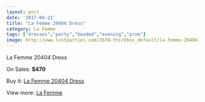 ```yaml
---
layout: post
date: '2017-04-21'
title: "La Femme 20404 Dress"
category: La Femme
tags: ["dresses","party","beaded","evening","prom"]
image: http://www.lustparties.com/2678-thickbox_default/la-femme-20404-dress.jpg
---
```

La Femme 20404 Dress

On Sales: **$470**
<a href="https://www.lustparties.com/en/la-femme/878-la-femme-20404-dress.html"><amp-img layout="responsive" width="600" height="600" src="//www.lustparties.com/2678-thickbox_default/la-femme-20404-dress.jpg" alt="La Femme 20404 Dress 0" /></a>
<a href="https://www.lustparties.com/en/la-femme/878-la-femme-20404-dress.html"><amp-img layout="responsive" width="600" height="600" src="//www.lustparties.com/2679-thickbox_default/la-femme-20404-dress.jpg" alt="La Femme 20404 Dress 1" /></a>

Buy it: [La Femme 20404 Dress](https://www.lustparties.com/en/la-femme/878-la-femme-20404-dress.html "La Femme 20404 Dress")

View more: [La Femme](https://www.lustparties.com/en/4-la-femme "La Femme")